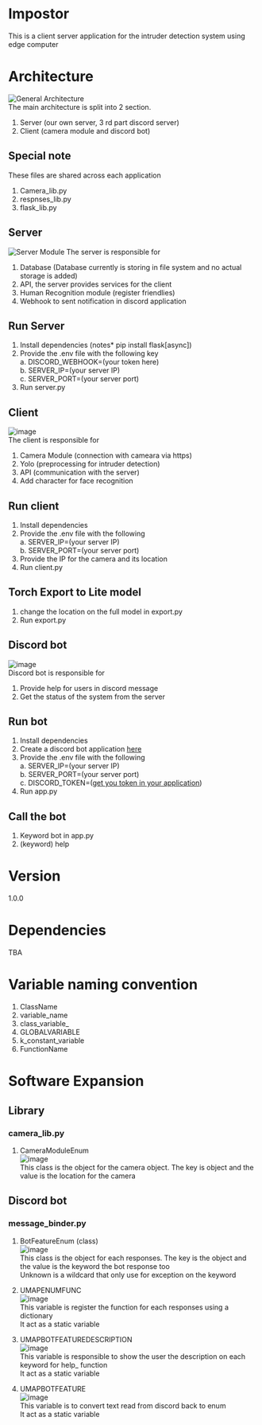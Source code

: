 # Impostor
This is a client server application for the intruder detection system using edge computer

# Architecture
![General Architecture](https://github.com/user-attachments/assets/006722bf-1ec1-4d0b-99ea-407b94b87709)
<br />The main architecture is split into 2 section.<br />
1. Server (our own server, 3 rd part discord server)
2. Client (camera module and discord bot)

## Special note
These files are shared across each application
1. Camera_lib.py
2. respnses_lib.py
3. flask_lib.py

## Server
![Server Module](https://github.com/user-attachments/assets/def03fa0-fa10-4123-ab30-522eb969acc5)
The server is responsible for<br />
1. Database (Database currently is storing in file system and no actual storage is added)
2. API, the server provides services for the client
3. Human Recognition module (register friendlies)
4. Webhook to sent notification in discord application
   
## Run Server 
1. Install dependencies (notes* pip install flask[async])
2. Provide the .env file with the following key<br />
    a. DISCORD_WEBHOOK=(your token here)<br />
    b. SERVER_IP=(your server IP)<br />
    c. SERVER_PORT=(your server port)
3. Run server.py


## Client
![image](https://github.com/user-attachments/assets/4296b08b-afb1-4f5b-ad9b-902fcdfe757e)<br />
The client is responsible for<br />
1. Camera Module (connection with cameara via https)
2. Yolo (preprocessing for intruder detection)
3. API (communication with the server)
4. Add character for face recognition

## Run client
1. Install dependencies
2. Provide the .env file with the following<br />
    a. SERVER_IP=(your server IP)<br />
    b. SERVER_PORT=(your server port)
3. Provide the IP for the camera and its location
4. Run client.py

## Torch Export to Lite model
1. change the location on the full model in export.py
2. Run export.py 

## Discord bot
![image](https://github.com/user-attachments/assets/d1c55374-d79b-4f5f-a154-01eeac662611)<br />
Discord bot is responsible for<br />
1. Provide help for users in discord message
2. Get the status of the system from the server

## Run bot
1. Install dependencies
2. Create a discord bot application [here](https://discord.com/developers/applications)
3. Provide the .env file with the following<br />
    a. SERVER_IP=(your server IP)<br />
    b. SERVER_PORT=(your server port)<br />
    c. DISCORD_TOKEN=([get you token in your application](https://discordpy.readthedocs.io/en/stable/discord.html))
4. Run app.py

## Call the bot
1. Keyword bot in app.py
2. (keyword) help

# Version
1.0.0

# Dependencies
TBA

# Variable naming convention
1. ClassName
2. variable_name
3. class_variable_
4. GLOBALVARIABLE
5. k_constant_variable
6. FunctionName

# Software Expansion
## Library
### camera_lib.py
1. CameraModuleEnum<br />
![image](https://github.com/user-attachments/assets/8d673c33-91d1-4d25-8e61-7aae3c542cbf)<br />
This class is the object for the camera object. The key is object and the value is the location for the camera


## Discord bot
### message_binder.py
1. BotFeatureEnum (class) <br />
![image](https://github.com/user-attachments/assets/64df3dc4-a862-49da-8304-7e838af0e413) <br />
This class is the object for each responses. The key is the object and the value is the keyword the bot response too<br />
Unknown is a wildcard that only use for exception on the keyword

2. UMAPENUMFUNC <br />
![image](https://github.com/user-attachments/assets/eed235fc-100a-4ec3-b23d-75e3fe0938c3) <br />
This variable is register the function for each responses using a dictionary<br />
It act as a static variable

3. UMAPBOTFEATUREDESCRIPTION <br />
![image](https://github.com/user-attachments/assets/3507b66a-b155-408f-b737-f3a84f3abe96) <br />
This variable is responsible to show the user the description on each keyword for help_ function <br />
It act as a static variable

4. UMAPBOTFEATURE <br />
![image](https://github.com/user-attachments/assets/460f45ee-4ed6-43c5-94da-6bd22357594a) <br />
This variable is to convert text read from discord back to enum<br />
It act as a static variable



